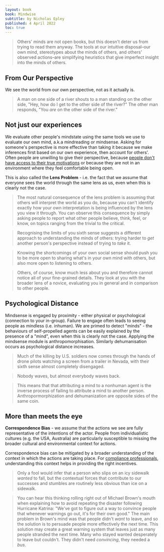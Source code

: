 ```yaml
---
layout: book
book: Mindwise
subtitle: by Nicholas Epley
published: 4 April 2022
toc: true
---
```


> Others' minds are not open books, but this doesn't deter us from trying to read them anyway. The tools at our intuitive disposal–our own mind, stereotypes about the minds of others, and others' observed actions–are simplifying heuristics that give imperfect insight into the minds of others.

## From Our Perspective
We see the world from our own perspective, not as it actually is.
  
> A man on one side of a river shouts to a man standing on the other side, "Hey, how do I get to the other side of the river?" The other man responds, "You *are* on the other side of the river."

## Not just our experiences
We evaluate other people's mindstate using the same tools we use to evaluate our own mind, a.k.a mindreading or mindsense. Asking for someone's perspective is more effective than taking it because we make inferences first based on our own experience, then account for others'. Often people are unwilling to give their perspective, because [people don't have access to their true motivations](Elephant-In-The-Brain) or because they are not in an environment where they feel comfortable being open.

This is also called the **Lens Problem** - i.e. the fact that we assume that everyone sees the world through the same lens as us, even when this is clearly not the case.

> The most natural consequence of the lens problem is assuming that others will interpret the world as you do, because you can't identify exactly how your own interpretation is being influenced by the lens you view it through. You can observe this consequence by simply asking people to report what other people believe, think, feel, or know, on topics ranging from the trivial to the critical.

> Recognising the limits of you sixth sense suggests a different approach to understanding the minds of others: trying harder to *get* another person's perspective instead of trying to *take* it.

> Knowing the shortcomings of your own social sense should push you to be more open to sharing what's in your own mind with others, but also more open to listening to others. 

> Others, of course, know much less about you and therefore cannot notice all of your fine-grained details. They look at you with the broader lens of a novice, evaluating you in general and in comparison to other people.

## Psychological Distance
Mindsense is engaged by proximity - either physical or psychological (connection to your in-group). Failure to engage often leads to seeing people as mindless (i.e. inhuman). We are primed to detect "minds" - the behaviours of self-propelled agents can be easily explained by the presence of a "mind", even when this is clearly not the case.
Applying the mindsense module is anthropomorphisation. Similarly dehumanisation occurs as psychological distance increases.

> Much of the killing by U.S. soldiers now comes through the hands of drone pilots watching a screen from a trailer in Nevada, with their sixth sense almost completely disengaged.

> Nobody waves, but almost everybody waves back.

> This means that that attributing a mind to a nonhuman agent is the inverse process of failing to attribute a mind to another person. Anthropormorphization and dehumanization are opposite sides of the same coin.

## More than meets the eye
**Correspondence Bias** - we assume that the actions we see are fully representative of the intentions of the actor. People from individualistic cultures (e.g. the USA, Australia) are particularly susceptible to missing the broader cultural and environmental context for actions.
  
Correspondence bias can be mitigated by a broader understanding of the context in which the actions are taking place. For [compliance professionals](Influence), understanding this context helps in providing the right incentives.

> Only a fool would infer that a person who slips on an icy sidewalk *wanted* to fall, but the contextual forces that contribute to our successes and stumbles are routinely less obvious than ice on a sidewalk.

> You can hear this thinking rolling right out of Michael Brown's mouth when explaining how to avoid repeating the disaster following Hurricane Katrina: "We've got to figure out a way to convince people that whenever warnings go out, it's for their own good." The main problem in Brown's mind was that people didn't *want* to leave, and so the solution is to persuade people more effectively the next time. This solution may create a great warning system that leaves just as many people stranded the next time. Many who stayed wanted desperately to leave but couldn't. They didn't need *convincing*, they needed a *bus*.